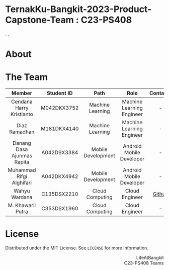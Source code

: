 # TernakKu-Bangkit-2023-Product-Capstone-Team : C23-PS408
.
.

# About


# The Team

|            Member           | Student ID |        Path        |                    Role                    |                                                       Contacts                                                      |
| :-------------------------: | :--------: | :----------------: | :----------------------------------------: | :-----------------------------------------------------------------------------------------------------------------: |
|   Cendana Harry Kristianto  | M042DKX3752 |  Machine Learning  |Machine Learning Engineer |           -           |
| Diaz Ramadhan| M181DKX4140 |  Machine Learning  |          Machine Learning Engineer         |   -  |
| Danang Dasa Ajunmas Rapita| A042DSX3384 | Mobile Development |          Android Mobile Developer          |             - |
| Muhammad Rifgi Alghifari | A042DKX4942 | Mobile Development |          Android Mobile Developer          |    -   |
|     Wahyu Wardana     | C135DSX2210 |   Cloud Computing  |               Cloud Engineer              |         [Github](https://github.com/Wahyuwardana2)            |
| M. Khawaril Putra | C353DSX1960 |   Cloud Computing  |          Cloud Engineer        | - |



# License
Distributed under the MIT License. See `LICENSE` for more information.

<p align="right"> LifeAtBangkit <br> C23-PS408 Teams </p>
